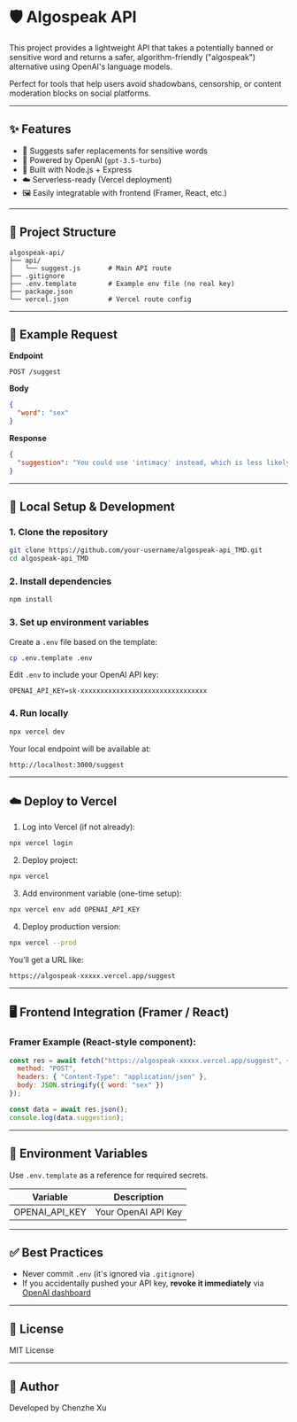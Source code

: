 # 🛡️ Algospeak API

This project provides a lightweight API that takes a potentially banned or sensitive word and returns a safer, algorithm-friendly ("algospeak") alternative using OpenAI's language models.

Perfect for tools that help users avoid shadowbans, censorship, or content moderation blocks on social platforms.

---

## ✨ Features

- 💬 Suggests safer replacements for sensitive words
- 🧠 Powered by OpenAI (`gpt-3.5-turbo`)
- 🧱 Built with Node.js + Express
- ☁️ Serverless-ready (Vercel deployment)
- 🖼️ Easily integratable with frontend (Framer, React, etc.)

---

## 📁 Project Structure

```
algospeak-api/
├── api/
│   └── suggest.js       # Main API route
├── .gitignore
├── .env.template        # Example env file (no real key)
├── package.json
└── vercel.json          # Vercel route config
```

---

## 🧪 Example Request

**Endpoint**  
```
POST /suggest
```

**Body**

```json
{
  "word": "sex"
}
```

**Response**

```json
{
  "suggestion": "You could use 'intimacy' instead, which is less likely to be flagged on social media."
}
```

---

## 🚀 Local Setup & Development

### 1. Clone the repository

```bash
git clone https://github.com/your-username/algospeak-api_TMD.git
cd algospeak-api_TMD
```

### 2. Install dependencies

```bash
npm install
```

### 3. Set up environment variables

Create a `.env` file based on the template:

```bash
cp .env.template .env
```

Edit `.env` to include your OpenAI API key:

```
OPENAI_API_KEY=sk-xxxxxxxxxxxxxxxxxxxxxxxxxxxxxxxx
```

### 4. Run locally

```bash
npx vercel dev
```

Your local endpoint will be available at:  
```
http://localhost:3000/suggest
```

---

## ☁️ Deploy to Vercel

1. Log into Vercel (if not already):

```bash
npx vercel login
```

2. Deploy project:

```bash
npx vercel
```

3. Add environment variable (one-time setup):

```bash
npx vercel env add OPENAI_API_KEY
```

4. Deploy production version:

```bash
npx vercel --prod
```

You’ll get a URL like:

```
https://algospeak-xxxxx.vercel.app/suggest
```

---

## 🖥️ Frontend Integration (Framer / React)

### Framer Example (React-style component):

```js
const res = await fetch("https://algospeak-xxxxx.vercel.app/suggest", {
  method: "POST",
  headers: { "Content-Type": "application/json" },
  body: JSON.stringify({ word: "sex" })
});

const data = await res.json();
console.log(data.suggestion);
```

---

## 🧷 Environment Variables

Use `.env.template` as a reference for required secrets.

| Variable         | Description              |
|------------------|--------------------------|
| OPENAI_API_KEY   | Your OpenAI API Key      |

---

## ✅ Best Practices

- Never commit `.env` (it's ignored via `.gitignore`)
- If you accidentally pushed your API key, **revoke it immediately** via [OpenAI dashboard](https://platform.openai.com/account/api-keys)

---

## 📄 License

MIT License

---

## 🙌 Author

Developed by Chenzhe Xu 
